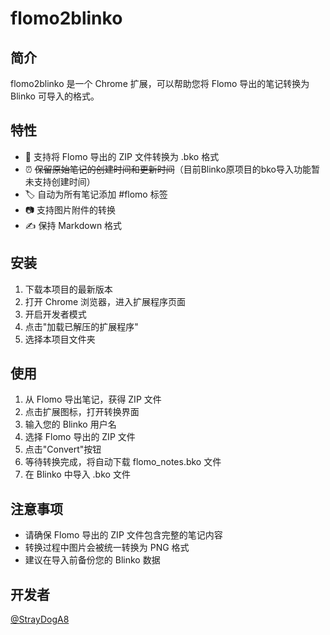 # flomo2blinko

## 简介

flomo2blinko 是一个 Chrome 扩展，可以帮助您将 Flomo 导出的笔记转换为 Blinko 可导入的格式。

## 特性

- 🔄 支持将 Flomo 导出的 ZIP 文件转换为 .bko 格式
- ⏰ ~~保留原始笔记的创建时间和更新时间~~（目前Blinko原项目的bko导入功能暂未支持创建时间）
- 🏷️ 自动为所有笔记添加 #flomo 标签
- 📷 支持图片附件的转换
- ✍️ 保持 Markdown 格式

## 安装

1. 下载本项目的最新版本
2. 打开 Chrome 浏览器，进入扩展程序页面
3. 开启开发者模式
4. 点击"加载已解压的扩展程序"
5. 选择本项目文件夹

## 使用

1. 从 Flomo 导出笔记，获得 ZIP 文件
2. 点击扩展图标，打开转换界面
3. 输入您的 Blinko 用户名
4. 选择 Flomo 导出的 ZIP 文件
5. 点击"Convert"按钮
6. 等待转换完成，将自动下载 flomo_notes.bko 文件
7. 在 Blinko 中导入 .bko 文件

## 注意事项

- 请确保 Flomo 导出的 ZIP 文件包含完整的笔记内容
- 转换过程中图片会被统一转换为 PNG 格式
- 建议在导入前备份您的 Blinko 数据

## 开发者

[@StrayDogA8](https://github.com/StrayDogA8)